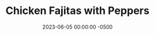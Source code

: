 ---
layout: post
title:  "Chicken Fajitas with Peppers"
date:   2023-06-05 00:00:00 -0500
categories:
- Recipes
- Chicken
permalink: /recipes/fajitas
image: /assets/Food/Chicken/Fajitas/fajita-cover.jpg
ing: fajitas-ing
facts: fajitas-facts
section1: Chicken Marinade
start2: Bell pepper
section2: Onions & Peppers
start3: 
section3: 
start4: 
section4: 
start5: 
section5: 
Prep: 30
Rest: 
Cook: 45
Source1: 
Source2: 
whisk: https://s.samsungfood.com/K4Gvb
tags: 
- pepper
- onion
- breast
- dice
- taco
- wrap
- tortilla
- rice
- beans
- italian dressing
- lime
- mango
- salsa
- tropical
- vic
Description: Fajitas are a go to meal as they're a fun way to build your own food at the table. We'll have some sauteed chicken and peppers, along with rice, beans, cheese, tortillas, lettuce, and <a href="tropical-salsa">Tropical Fruit Salsa</a>. Make tacos, or make it into a bowl, and mix it up as you see fit.
Instructions:
- Cut up the peppers and onions and add them to a large skillet. Dice up the chicken and add to a large bowl<br><br>

- Prepare the marinade in a bowl and mix with the diced chicken - Italian dressing, hot sauce, lime, oil, thyme, allspice, nutmeg, and cinnamon<br><br>

- Cook the peppers, onions, and seasoning (oil, Italian dressing, hot sauce, lime, and thyme) over medium heat until fully cooked. Set aside<br><br>

- Cook the chicken over medium heat until fully cooked<br><br>

- Add in the peppers and onion and mix<br><br>

- Serve with <a href="rice-and-beans">Classic Rice and Beans</a>, and <a href="tortilla">Oat-Wheat Tortillas</a>, or over a salad
---